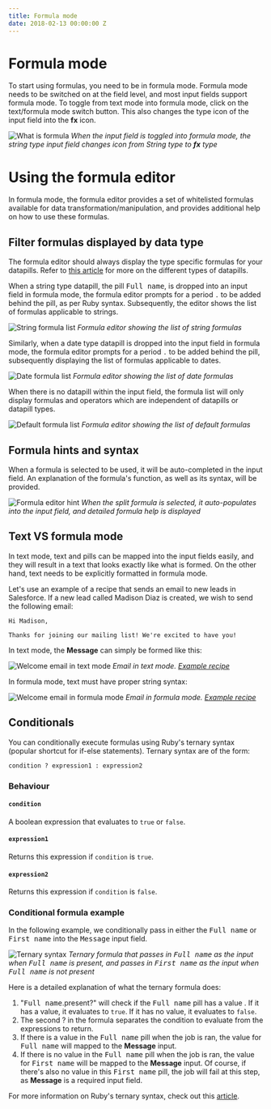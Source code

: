 ```yaml
---
title: Formula mode
date: 2018-02-13 00:00:00 Z
---
```


# Formula mode
To start using formulas, you need to be in formula mode. Formula mode needs to be switched on at the field level, and most input fields support formula mode. To toggle from text mode into formula mode, click on the text/formula mode switch button. This also changes the type icon of the input field into the **fx** icon.

![What is formula](~@img/formula-docs/what_is_formula_gif.gif)
*When the input field is toggled into formula mode, the string type input field changes icon from String type to **fx** type*

# Using the formula editor
In formula mode, the formula editor provides a set of whitelisted formulas available for data transformation/manipulation, and provides additional help on how to use these formulas.

## Filter formulas displayed by data type
The formula editor should always display the type specific formulas for your datapills. Refer to [this article](/recipes/data-pills-and-mapping.md) for more on the different types of datapills.

When a string type datapill, the pill <kbd>Full name</kbd>, is dropped into an input field in formula mode, the formula editor prompts for a period `.` to be added behind the pill, as per Ruby syntax. Subsequently, the editor shows the list of formulas applicable to strings.

![String formula list](~@img/formula-docs/string-formula-list.gif)
*Formula editor showing the list of string formulas*

Similarly, when a date type datapill is dropped into the input field in formula mode, the formula editor prompts for a period `.` to be added behind the pill, subsequently displaying the list of formulas applicable to dates.

![Date formula list](~@img/formula-docs/date-formula-list.gif)
*Formula editor showing the list of date formulas*

When there is no datapill within the input field, the formula list will only display formulas and operators which are independent of datapills or datapill types.

![Default formula list](~@img/formula-docs/default-formula-list.gif)
*Formula editor showing the list of default formulas*

## Formula hints and syntax
When a formula is selected to be used, it will be auto-completed in the input field. An explanation of the formula's function, as well as its syntax, will be provided.

![Formula editor hint](~@img/formula-docs/formula-editor-hint.gif)
*When the split formula is selected, it auto-populates into the input field, and detailed formula help is displayed*

## Text VS formula mode
In text mode, text and pills can be mapped into the input fields easily, and they will result in a text that looks exactly like what is formed. On the other hand, text needs to be explicitly formatted in formula mode.

Let's use an example of a recipe that sends an email to new leads in Salesforce. If a new lead called Madison Diaz is created, we wish to send the following email:

```
Hi Madison,

Thanks for joining our mailing list! We're excited to have you!
```

In text mode, the **Message** can simply be formed like this:

![Welcome email in text mode](~@img/formula-docs/welcome-email-in-text.png)
*Email in text mode. [Example recipe](https://www.workato.com/recipes/504766)*

In formula mode, text must have proper string syntax:

![Welcome email in formula mode](~@img/formula-docs/welcome-email-in-formula.png)
*Email in formula mode. [Example recipe](https://www.workato.com/recipes/496603)*

## Conditionals
You can conditionally execute formulas using Ruby's ternary syntax (popular shortcut for if-else statements). Ternary syntax are of the form:

```
condition ? expression1 : expression2
```

### Behaviour
#### `condition`
A boolean expression that evaluates to `true` or `false`.

#### `expression1`
Returns this expression if `condition` is `true`.

#### `expression2`
Returns this expression if `condition` is `false`.

### Conditional formula example
In the following example, we conditionally pass in either the <kbd>Full name</kbd> or <kbd>First name</kbd> into the <kbd>Message</kbd> input field.

![Ternary syntax](~@img/formula-docs/ternary-formula.png)
*Ternary formula that passes in <kbd>Full name</kbd> as the input when <kbd>Full name</kbd> is present, and passes in <kbd>First name</kbd> as the input when <kbd>Full name</kbd> is not present*

Here is a detailed explanation of what the ternary formula does:

1. "<kbd>Full name</kbd>.present?" will check if the <kbd>Full name</kbd> pill has a value . If it has a value, it evaluates to `true`. If it has no value, it evaluates to `false`.
2. The second ? in the formula separates the condition to evaluate from the expressions to return.
3. If there is a value in the <kbd>Full name</kbd> pill when the job is ran, the value for <kbd>Full name</kbd> will mapped to the **Message** input.
4. If there is no value in the <kbd>Full name</kbd> pill when the job is ran, the value for <kbd>First name</kbd> will be mapped to the **Message** input. Of course, if there's also no value in this <kbd>First name</kbd> pill, the job will fail at this step, as **Message** is a required input field.

For more information on Ruby's ternary syntax, check out this [article](http://www.w3resource.com/ruby/ruby-ternary-operator.php).
